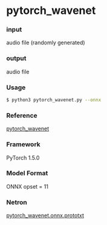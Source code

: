 # pytorch_wavenet

### input

audio file (randomly generated)

### output

audio file

### Usage

```bash
$ python3 pytorch_wavenet.py --onnx
```

### Reference

[pytorch_wavenet](https://github.com/vincentherrmann/pytorch-wavenet)  

### Framework

PyTorch 1.5.0

### Model Format

ONNX opset = 11

### Netron

[pytorch_wavenet.onnx.prototxt](https://netron.app/?url=https://storage.googleapis.com/ailia-models/)

